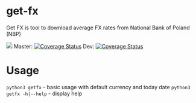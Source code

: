 # get-fx

Get FX is tool to download average FX rates from National Bank of Poland (NBP)

![](https://github.com/kniklas/get-fx/workflows/build/badge.svg)
Master: [![Coverage Status](https://coveralls.io/repos/github/kniklas/get-fx/badge.svg?branch=master&t=xgdvqo)](https://coveralls.io/github/kniklas/get-fx?branch=master) Dev: [![Coverage Status](https://coveralls.io/repos/github/kniklas/get-fx/badge.svg?branch=dev&t=xgdvqo)](https://coveralls.io/github/kniklas/get-fx?branch=dev)


# Usage

`python3 getfx` - basic usage with default currency and today date
`python3 getfx -h|--help` - display help
